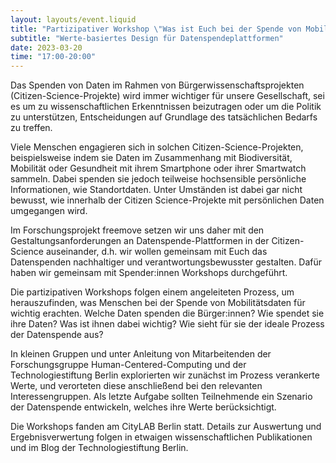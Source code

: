 ```yaml
---
layout: layouts/event.liquid
title: "Partizipativer Workshop \"Was ist Euch bei der Spende von Mobilitätsdaten wichtig?\""
subtitle: "Werte-basiertes Design für Datenspendeplattformen"
date: 2023-03-20
time: "17:00-20:00"
---
```


Das Spenden von Daten im Rahmen von Bürgerwissenschaftsprojekten (Citizen-Science-Projekte) wird immer wichtiger für unsere Gesellschaft, sei es um zu wissenschaftlichen Erkenntnissen beizutragen oder um die Politik zu unterstützen, Entscheidungen auf Grundlage des tatsächlichen Bedarfs zu treffen.

Viele Menschen engagieren sich in solchen Citizen-Science-Projekten, beispielsweise indem sie Daten im Zusammenhang mit Biodiversität, Mobilität oder Gesundheit mit ihrem Smartphone oder ihrer Smartwatch sammeln. Dabei spenden sie jedoch teilweise hochsensible persönliche Informationen, wie Standortdaten. Unter Umständen ist dabei gar nicht bewusst, wie innerhalb der Citizen Science-Projekte mit persönlichen Daten umgegangen wird.

Im Forschungsprojekt freemove setzen wir uns daher mit den Gestaltungsanforderungen an Datenspende-Plattformen in der Citizen-Science auseinander, d.h. wir wollen gemeinsam mit Euch das Datenspenden nachhaltiger und verantwortungsbewusster gestalten. Dafür haben wir gemeinsam mit Spender:innen Workshops durchgeführt.

Die partizipativen Workshops folgen einem angeleiteten Prozess, um herauszufinden, was Menschen bei der Spende von Mobilitätsdaten für wichtig erachten. Welche Daten spenden die Bürger:innen? Wie spendet sie ihre Daten? Was ist ihnen dabei wichtig? Wie sieht für sie der ideale Prozess der Datenspende aus?

In kleinen Gruppen und unter Anleitung von Mitarbeitenden der Forschungsgruppe Human-Centered-Computing und der Technologiestiftung Berlin explorierten wir zunächst im Prozess verankerte Werte, und verorteten diese anschließend bei den relevanten Interessengruppen. Als letzte Aufgabe sollten Teilnehmende ein Szenario der Datenspende entwickeln, welches ihre Werte berücksichtigt.

Die Workshops fanden am CityLAB Berlin statt. Details zur Auswertung und Ergebnisverwertung folgen in etwaigen wissenschaftlichen Publikationen und im Blog der Technologiestiftung Berlin.


